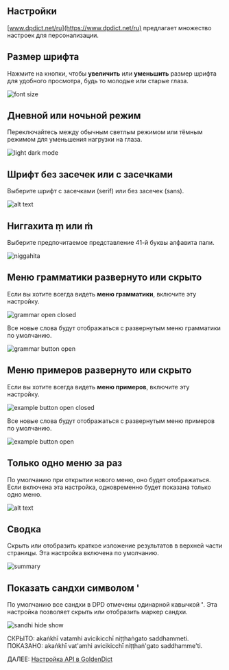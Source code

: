## Настройки

[www.dpdict.net/ru](https://www.dpdict.net/ru) предлагает множество настроек для персонализации.

## Размер шрифта

Нажмите на кнопки, чтобы **увеличить** или **уменьшить** размер шрифта для удобного просмотра, будь то молодые или старые глаза. 

![font size](pics/dpdict.net/dpdict_settings_font_size.png)

## Дневной или ночьной режим

Переключайтесь между обычным светлым режимом или тёмным режимом для уменьшения нагрузки на глаза.

![light dark mode](pics/dpdict.net/dpdict_settings_light_dark_mode.png)

## Шрифт без засечек или с засечками

Выберите шрифт с засечками (serif) или без засечек (sans).

![alt text](pics/dpdict.net/dpdict_settings_sans_serif.png)

## Ниггахита ṃ или ṁ

Выберите предпочитаемое представление 41-й буквы алфавита пали.

![niggahita](pics/dpdict.net/dpdict_settings_niggahita.png)

## Меню грамматики развернуто или скрыто

Если вы хотите всегда видеть **меню грамматики**, включите эту настройку.

![grammar open closed](pics/dpdict.net/dpdict_settings_grammar_open.png)

Все новые слова будут отображаться с развернутым меню грамматики по умолчанию.

![grammar button open](pics/dpdict.net/dpdict_settings_grammar_button_open.png)

## Меню примеров развернуто или скрыто

Если вы хотите всегда видеть **меню примеров**, включите эту настройку.

![example button open closed](pics/dpdict.net/dpdict_settings_example_closed_open.png)

Все новые слова будут отображаться с развернутым меню примеров по умолчанию.

![example button open](pics/dpdict.net/dpdict_settings_examples_open.png)

## Только одно меню за раз

По умолчанию при открытии нового меню, оно будет отображаться. Если включена эта настройка, одновременно будет показана только одно меню.

![alt text](pics/dpdict.net/dpdict_settings_one_button_at_a_time.png)

## Сводка

Скрыть или отобразить краткое изложение результатов в верхней части страницы. Эта настройка включена по умолчанию. 

![summary](pics/dpdict.net/dpdict_settings_summary_show.png)

## Показать сандхи символом '

По умолчанию все сандхи в DPD отмечены одинарной кавычкой **'**. Эта настройка позволяет скрыть или отобразить маркер сандхи.

![sandhi hide show](pics/dpdict.net/dpdict_settings_sandhi_hide_show.png)

СКРЫТО: akaṅkhī vatamhi avicikicchī niṭṭhaṅgato saddhammeti.\
ПОКАЗАНО: akaṅkhī vat'amhi avicikicchī niṭṭhaṅ'gato saddhamme'ti.

ДАЛЕЕ: [Настройка API в GoldenDict](dpdict_api_gd.md)

